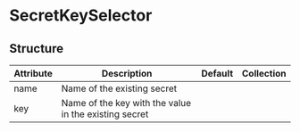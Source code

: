 # SecretKeySelector 
 

## Structure 
 

| Attribute | Description                                            | Default | Collection  |
| --------- | ------------------------------------------------------ | ------- | ----------  |
| name      | Name of the existing secret                            |         |             |
| key       | Name of the key with the value in the existing secret  |         |             |